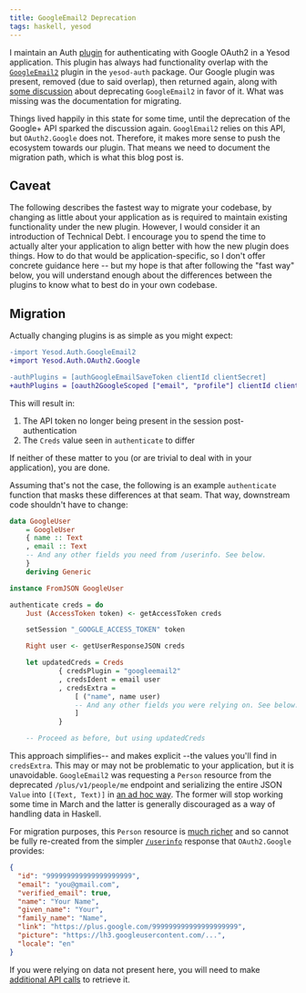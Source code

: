 ```yaml
---
title: GoogleEmail2 Deprecation
tags: haskell, yesod
---
```


I maintain an Auth [plugin][oauth2-google] for authenticating with Google OAuth2
in a Yesod application. This plugin has always had functionality overlap with
the [`GoogleEmail2`][google-email2] plugin in the `yesod-auth` package. Our
Google plugin was present, removed (due to said overlap), then returned again,
along with [some discussion][google-pr] about deprecating `GoogleEmail2` in
favor of it. What was missing was the documentation for migrating.

[oauth2-google]: http://hackage.haskell.org/package/yesod-auth-oauth2-0.6.1.0/docs/Yesod-Auth-OAuth2-Google.html
[google-email2]: http://hackage.haskell.org/package/yesod-auth-1.6.5/docs/Yesod-Auth-GoogleEmail2.html
[google-pr]: https://github.com/thoughtbot/yesod-auth-oauth2/pull/32#issuecomment-110013684

Things lived happily in this state for some time, until the deprecation of the
Google+ API sparked the discussion again. `GooglEmail2` relies on this API, but
`OAuth2.Google` does not. Therefore, it makes more sense to push the ecosystem
towards our plugin. That means we need to document the migration path, which is
what this blog post is.

## Caveat

The following describes the fastest way to migrate your codebase, by changing as
little about your application as is required to maintain existing functionality
under the new plugin. However, I would consider it an introduction of Technical
Debt. I encourage you to spend the time to actually alter your application to
align better with how the new plugin does things. How to do that would be
application-specific, so I don't offer concrete guidance here -- but my hope is
that after following the "fast way" below, you will understand enough about the
differences between the plugins to know what to best do in your own codebase.

## Migration

Actually changing plugins is as simple as you might expect:

```diff
-import Yesod.Auth.GoogleEmail2
+import Yesod.Auth.OAuth2.Google

-authPlugins = [authGoogleEmailSaveToken clientId clientSecret]
+authPlugins = [oauth2GoogleScoped ["email", "profile"] clientId clientSecret]
```

This will result in:

1. The API token no longer being present in the session post-authentication
1. The `Creds` value seen in `authenticate` to differ

If neither of these matter to you (or are trivial to deal with in your
application), you are done.

Assuming that's not the case, the following is an example `authenticate`
function that masks these differences at that seam. That way, downstream code
shouldn't have to change:

```hs
data GoogleUser
    = GoogleUser
    { name :: Text
    , email :: Text
    -- And any other fields you need from /userinfo. See below.
    }
    deriving Generic

instance FromJSON GoogleUser

authenticate creds = do
    Just (AccessToken token) <- getAccessToken creds

    setSession "_GOOGLE_ACCESS_TOKEN" token

    Right user <- getUserResponseJSON creds

    let updatedCreds = Creds
            { credsPlugin = "googleemail2"
            , credsIdent = email user
            , credsExtra =
                [ ("name", name user)
                -- And any other fields you were relying on. See below.
                ]
            }

    -- Proceed as before, but using updatedCreds
```

This approach simplifies-- and makes explicit --the values you'll find in
`credsExtra`. This may or may not be problematic to your application, but it is
unavoidable. `GoogleEmail2` was requesting a `Person` resource from the
deprecated `/plus/v1/people/me` endpoint and serializing the entire JSON `Value`
into `[(Text, Text)]` in [an ad hoc way][allPersonInfo]. The former will stop
working some time in March and the latter is generally discouraged as a way of
handling data in Haskell.

[allPersonInfo]: http://hackage.haskell.org/package/yesod-auth-1.6.5/docs/src/Yesod.Auth.GoogleEmail2.html#allPersonInfo

For migration purposes, this `Person` resource is [much richer][person] and so
cannot be fully re-created from the simpler [`/userinfo`][userinfo] response
that `OAuth2.Google` provides:

[person]: https://developers.google.com/+/web/api/rest/latest/people#resource
[userinfo]: https://developers.google.com/apis-explorer/#p/oauth2/v2/oauth2.userinfo.get

```json
{
  "id": "999999999999999999999",
  "email": "you@gmail.com",
  "verified_email": true,
  "name": "Your Name",
  "given_name": "Your",
  "family_name": "Name",
  "link": "https://plus.google.com/999999999999999999999",
  "picture": "https://lh3.googleusercontent.com/...",
  "locale": "en"
}
```

If you were relying on data not present here, you will need to make [additional
API calls][people-api] to retrieve it.

[people-api]: https://developers.google.com/people/api/rest/v1/people
